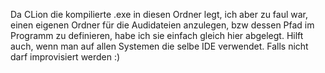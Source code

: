 Da CLion die kompilierte .exe in diesen Ordner legt, ich aber zu faul war,
einen eigenen Ordner für die Audidateien anzulegen, bzw dessen Pfad im Programm zu definieren, habe ich sie einfach gleich hier abgelegt.
Hilft auch, wenn man auf allen Systemen die selbe IDE verwendet. Falls nicht darf improvisiert werden :)
